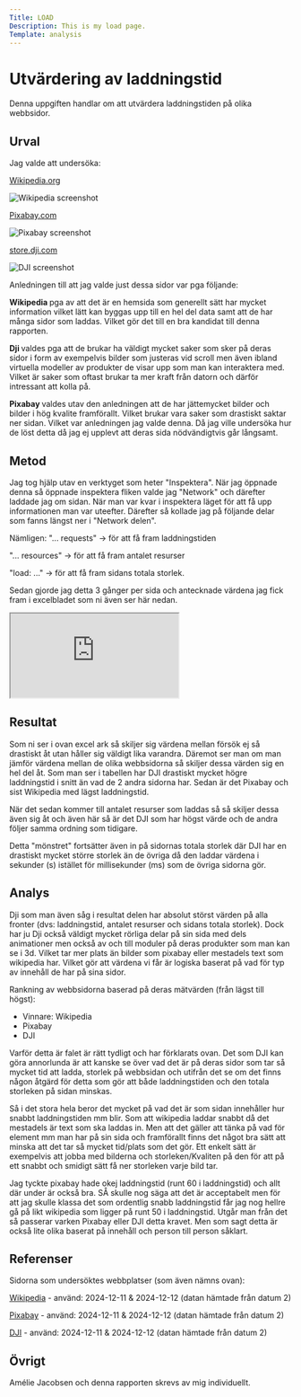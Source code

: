 ```yaml
---
Title: LOAD
Description: This is my load page.
Template: analysis
---
```


Utvärdering av laddningstid
=======================

Denna uppgiften handlar om att utvärdera laddningstiden
på olika webbsidor.

Urval
-----------------------

Jag valde att undersöka:

<a href="https://sv.wikipedia.org/wiki/Portal:Huvudsida" class="webchoices" >Wikipedia.org</a>

<img class="screenshotimage" src="%base_url%/image/screenshotWikipedia.png" alt="Wikipedia screenshot">


<a href="https://pixabay.com/sv/" class="webchoices" > Pixabay.com </a>

<img class="screenshotimage" src="%base_url%/image/screenshotPixabay.png" alt="Pixabay screenshot">


<a href="https://store.dji.com/se?utm_source=google&utm_medium=cpc&gad_source=1&gclid=CjwKCAiAjeW6BhBAEiwAdKltMnCxzFo3uLm-a3oe0E6QJrw0e8mAj8bK7Cav_oQqJ2LAqrDGWXqZ-hoCJ48QAvD_BwE" class="webchoices" >store.dji.com</a>


<img class="screenshotimage" src="%base_url%/image/screenshotDji.png" alt="DJI screenshot">

Anledningen till att jag valde just dessa sidor var pga följande:

<b> Wikipedia </b> pga av att det är en hemsida som generellt sätt har mycket information vilket lätt kan byggas upp till en hel del data samt att de har många sidor som laddas. Vilket gör det till en bra kandidat till denna rapporten. 

<b> Dji </b> valdes pga att de brukar ha väldigt mycket saker som sker på deras sidor i form av exempelvis bilder som justeras vid scroll men även ibland virtuella modeller av produkter de visar upp som man kan interaktera med. Vilket är saker som oftast brukar ta mer kraft från datorn och därför intressant att kolla på. 

<b> Pixabay </b> valdes utav den anledningen att de har jättemycket bilder och bilder i hög kvalite framförallt. Vilket brukar vara saker som drastiskt saktar ner sidan. Vilket var anledningen jag valde denna. Då jag ville undersöka hur de löst detta då jag ej upplevt att deras sida nödvändigtvis går långsamt. 


Metod
-----------------------

Jag tog hjälp utav en verktyget som heter "Inspektera". När jag öppnade denna så öppnade inspektera fliken valde jag "Network" och därefter laddade jag om sidan. När man var kvar i inspektera läget för att få upp informationen man var uteefter. Därefter så kollade jag på följande delar som fanns längst ner i "Network delen". 

Nämligen: 
"... requests" -> för att få fram laddningstiden

"... resources" -> för att få fram antalet resurser

"load: ..." -> för att få fram sidans totala storlek.

Sedan gjorde jag detta 3 gånger per sida och antecknade värdena jag fick fram i excelbladet som ni även ser här nedan. 


<iframe class="excel" src="https://docs.google.com/spreadsheets/d/e/2PACX-1vSAGT_-rrPjhN3SVC04m2Bykg5S3icUsD2TAfrpG8UvGLufm0KPiK2KXds5it7lxj2Fu-KjqHEH42bM/pubhtml?widget=true&amp;headers=false" title="excel sheet with values"></iframe>

Resultat
-----------------------

Som ni ser i ovan excel ark så skiljer sig värdena mellan försök ej så drastiskt åt utan håller sig väldigt lika varandra. Däremot ser man om man jämför värdena mellan de olika webbsidorna så skiljer dessa värden sig en hel del åt. Som man ser i tabellen har DJI drastiskt mycket högre laddningstid i snitt än vad de 2 andra sidorna har. Sedan är det Pixabay och sist Wikipedia med lägst laddningstid. 

När det sedan kommer till antalet resurser som laddas så så skiljer dessa även sig åt och även här så är det DJI som har högst värde och de andra följer samma ordning som tidigare. 

Detta "mönstret" fortsätter även in på sidornas totala storlek där DJI har en drastiskt mycket större storlek än de övriga då den laddar värdena i sekunder (s)
istället för millisekunder (ms) som de övriga sidorna gör. 

Analys
-----------------------

Dji som man även såg i resultat delen har absolut störst värden på alla fronter (dvs: laddningstid, antalet resurser och sidans totala storlek). Dock har ju
Dji också väldigt mycket rörliga delar på sin sida med dels animationer men också av och till moduler på deras produkter som man kan se i 3d. Vilket
tar mer plats än bilder som pixabay eller mestadels text som wikipedia har. Vilket gör att värdena vi får är logiska baserat på vad för typ av innehåll de har på sina
sidor. 

Rankning av webbsidorna baserad på deras mätvärden (från lägst till högst): 

- Vinnare: Wikipedia
- Pixabay
- DJI


Varför detta är falet är rätt tydligt och har förklarats ovan. Det som DJI kan göra annorlunda är att kanske se över vad det är på deras sidor som tar så mycket tid att ladda, storlek på webbsidan och utifrån det se om det finns någon åtgärd för detta som gör att både laddningstiden och den totala storleken på sidan minskas. 

Så i det stora hela beror det mycket på vad det är som sidan innehåller hur snabbt laddningstiden mm blir. Som att wikipedia laddar snabbt då det mestadels är text som ska laddas in. Men att det gäller att tänka på vad för element mm man har på sin sida och framförallt finns det något bra sätt att minska att det tar så mycket tid/plats som det gör. Ett enkelt sätt är exempelvis att jobba med bilderna och storleken/Kvaliten på den för att på ett snabbt och smidigt sätt få ner storleken varje bild tar. 

Jag tyckte pixabay hade okej laddningstid (runt 60 i laddningstid) och allt där under är också bra. SÅ skulle nog säga att det är acceptabelt men för att jag skulle klassa det som ordentlig snabb laddningstid får jag nog hellre gå på likt wikipedia som ligger på runt 50 i laddningstid. Utgår man från det så passerar varken Pixabay 
eller DJI detta kravet. Men som sagt detta är också lite olika baserat på innehåll och person till person såklart. 

Referenser
-----------------------

Sidorna som undersöktes webbplatser (som även nämns ovan):


<a href="https://sv.wikipedia.org/wiki/Portal:Huvudsida" class="links">Wikipedia</a> - använd: 2024-12-11 & 2024-12-12 (datan hämtade från datum 2) 

<a href="https://pixabay.com/sv/" class="links">Pixabay</a> - använd: 2024-12-11 & 2024-12-12 (datan hämtade från datum 2) 

<a href="https://store.dji.com/se?utm_source=google&utm_medium=cpc&gad_source=1&gclid=CjwKCAiAjeW6BhBAEiwAdKltMnCxzFo3uLm-a3oe0E6QJrw0e8mAj8bK7Cav_oQqJ2LAqrDGWXqZ-hoCJ48QAvD_BwE" class="links">DJI</a> - använd: 2024-12-11 & 2024-12-12 (datan hämtade från datum 2)

Övrigt
-----------------------

Amélie Jacobsen och denna rapporten skrevs av mig individuellt. 